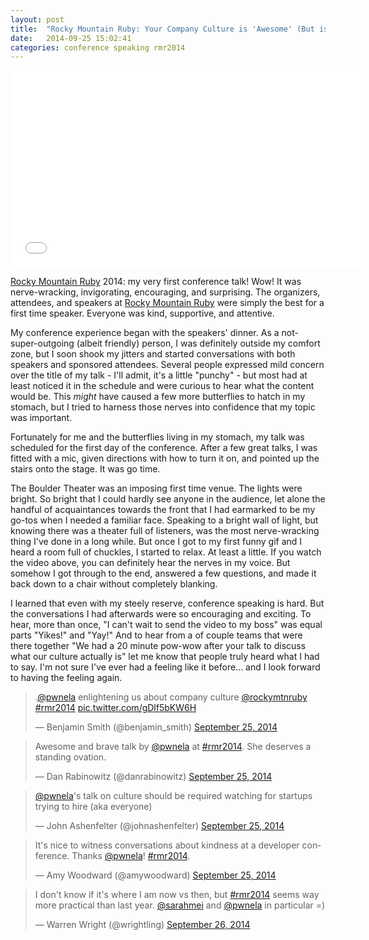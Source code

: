 ```yaml
---
layout: post
title:  "Rocky Mountain Ruby: Your Company Culture is 'Awesome' (But is 'Company Culture' a lie?)"
date:   2014-09-25 15:02:41
categories: conference speaking rmr2014
---
```


<iframe width="560" height="315" src="//www.youtube.com/embed/h1UayuSXBcg" frameborder="0" allowfullscreen></iframe>
<script async class="speakerdeck-embed" data-id="6a5355902f9e01327e4d42c106afd3ef" data-ratio="1.33333333333333" src="//speakerdeck.com/assets/embed.js"></script>

[Rocky Mountain Ruby](http://rockymtnruby.com) 2014: my very first conference talk! Wow! It was nerve-wracking, invigorating, encouraging, and surprising. The organizers, attendees, and speakers at [Rocky Mountain Ruby](http://rockymtnruby.com) were simply the best for a first time speaker. Everyone was kind, supportive, and attentive.

My conference experience began with the speakers' dinner. As a not-super-outgoing (albeit friendly) person, I was definitely outside my comfort zone, but I soon shook my jitters and started conversations with both speakers and sponsored attendees. Several people expressed mild concern over the title of my talk - I'll admit, it's a little "punchy" - but most had at least noticed it in the schedule and were curious to hear what the content would be. This *might* have caused a few more butterflies to hatch in my stomach, but I tried to harness those nerves into confidence that my topic was important.

Fortunately for me and the butterflies living in my stomach, my talk was scheduled for the first day of the conference. After a few great talks, I was fitted with a mic, given directions with how to turn it on, and pointed up the stairs onto the stage. It was go time.

The Boulder Theater was an imposing first time venue. The lights were bright. So bright that I could hardly see anyone in the audience, let alone the handful of acquaintances towards the front that I had earmarked to be my go-tos when I needed a familiar face. Speaking to a bright wall of light, but knowing there was a theater full of listeners, was the most nerve-wracking thing I've done in a long while. But once I got to my first funny gif and I heard a room full of chuckles, I started to relax. At least a little. If you watch the video above, you can definitely hear the nerves in my voice. But somehow I got through to the end, answered a few questions, and made it back down to a chair without completely blanking.

I learned that even with my steely reserve, conference speaking is hard. But the conversations I had afterwards were so encouraging and exciting. To hear, more than once, "I can't wait to send the video to my boss" was equal parts "Yikes!" and "Yay!" And to hear from a of couple teams that were there together "We had a 20 minute pow-wow after your talk to discuss what our culture actually is" let me know that people truly heard what I had to say. I'm not sure I've ever had a feeling like it before... and I look forward to having the feeling again.

<blockquote class="twitter-tweet" lang="en"><p>.<a href="https://twitter.com/pwnela">@pwnela</a> enlightening us about company culture <a href="https://twitter.com/rockymtnruby">@rockymtnruby</a> <a href="https://twitter.com/hashtag/rmr2014?src=hash">#rmr2014</a> <a href="http://t.co/gDlf5bKW6H">pic.twitter.com/gDlf5bKW6H</a></p>&mdash; Benjamin Smith (@benjamin_smith) <a href="https://twitter.com/benjamin_smith/status/515236756409810944">September 25, 2014</a></blockquote>
<script async src="//platform.twitter.com/widgets.js" charset="utf-8"></script>

<blockquote class="twitter-tweet" lang="en"><p>Awesome and brave talk by <a href="https://twitter.com/pwnela">@pwnela</a> at <a href="https://twitter.com/hashtag/rmr2014?src=hash">#rmr2014</a>. She deserves a standing ovation.</p>&mdash; Dan Rabinowitz (@danrabinowitz) <a href="https://twitter.com/danrabinowitz/status/515235586869694464">September 25, 2014</a></blockquote>
<script async src="//platform.twitter.com/widgets.js" charset="utf-8"></script>

<blockquote class="twitter-tweet" lang="en"><p><a href="https://twitter.com/pwnela">@pwnela</a>&#39;s talk on culture should be required watching for startups trying to hire (aka everyone)</p>&mdash; John Ashenfelter (@johnashenfelter) <a href="https://twitter.com/johnashenfelter/status/515238835760812032">September 25, 2014</a></blockquote>
<script async src="//platform.twitter.com/widgets.js" charset="utf-8"></script>

<blockquote class="twitter-tweet" lang="en"><p>It&#39;s nice to witness conversations about kindness at a developer conference. Thanks <a href="https://twitter.com/pwnela">@pwnela</a>! <a href="https://twitter.com/hashtag/rmr2014?src=hash">#rmr2014</a>.</p>&mdash; Amy Woodward (@amywoodward) <a href="https://twitter.com/amywoodward/status/515240839220432897">September 25, 2014</a></blockquote>
<script async src="//platform.twitter.com/widgets.js" charset="utf-8"></script>

<blockquote class="twitter-tweet" lang="en"><p>I don&#39;t know if it&#39;s where I am now vs then, but <a href="https://twitter.com/hashtag/rmr2014?src=hash">#rmr2014</a> seems way more practical than last year. <a href="https://twitter.com/sarahmei">@sarahmei</a> and <a href="https://twitter.com/pwnela">@pwnela</a> in particular =)</p>&mdash; Warren Wright (@wrightling) <a href="https://twitter.com/wrightling/status/515538639585939456">September 26, 2014</a></blockquote>
<script async src="//platform.twitter.com/widgets.js" charset="utf-8"></script>
